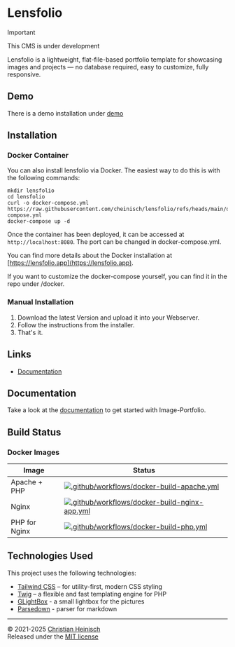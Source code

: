 # Lensfolio

> [!IMPORTANT]
> This CMS is under development

Lensfolio is a lightweight, flat-file-based portfolio template for showcasing images and projects — no database required, easy to customize, fully responsive.

## Demo

There is a demo installation under [demo](https://demo.image-portfolio.org)

## Installation

### Docker Container

You can also install lensfolio via Docker. The easiest way to do this is with the following commands:
```
mkdir lensfolio
cd lensfolio
curl -o docker-compose.yml https://raw.githubusercontent.com/cheinisch/lensfolio/refs/heads/main/docker/docker-compose.yml
docker-compose up -d
```

Once the container has been deployed, it can be accessed at `http://localhost:8080`. The port can be changed in docker-compose.yml.

You can find more details about the Docker installation at [https://lensfolio.app](https://lensfolio.app).

If you want to customize the docker-compose yourself, you can find it in the repo under /docker.

### Manual Installation

1. Download the latest Version and upload it into your Webserver.
2. Follow the instructions from the installer.
3. That's it.

## Links

- [Documentation](https://lensfolio.app)

## Documentation

Take a look at the [documentation](https://lensfolio.app) to get started with Image-Portfolio.

## Build Status

### Docker Images

| Image | Status |
|---|---|
| Apache + PHP | [![.github/workflows/docker-build-apache.yml](https://github.com/cheinisch/lensfolio/actions/workflows/docker-build-apache.yml/badge.svg?branch=main)](https://github.com/cheinisch/lensfolio/actions/workflows/docker-build-apache.yml) |
| Nginx | [![.github/workflows/docker-build-nginx-app.yml](https://github.com/cheinisch/lensfolio/actions/workflows/docker-build-nginx-app.yml/badge.svg?branch=main)](https://github.com/cheinisch/lensfolio/actions/workflows/docker-build-nginx-app.yml) |
| PHP for Nginx | [![.github/workflows/docker-build-php.yml](https://github.com/cheinisch/lensfolio/actions/workflows/docker-build-php.yml/badge.svg?branch=main)](https://github.com/cheinisch/lensfolio/actions/workflows/docker-build-php.yml) |

## Technologies Used

This project uses the following technologies:

- [Tailwind CSS](https://tailwindcss.com/) – for utility-first, modern CSS styling
- [Twig](https://twig.symfony.com/) – a flexible and fast templating engine for PHP
- [GLightBox](https://github.com/biati-digital/glightbox) - a small lightbox for the pictures
- [Parsedown](https://github.com/erusev/parsedown) - parser for markdown
---

© 2021-2025 [Christian Heinisch](https://heimfisch.de)  
Released under the [MIT license](https:/lensfolio.app/license)
